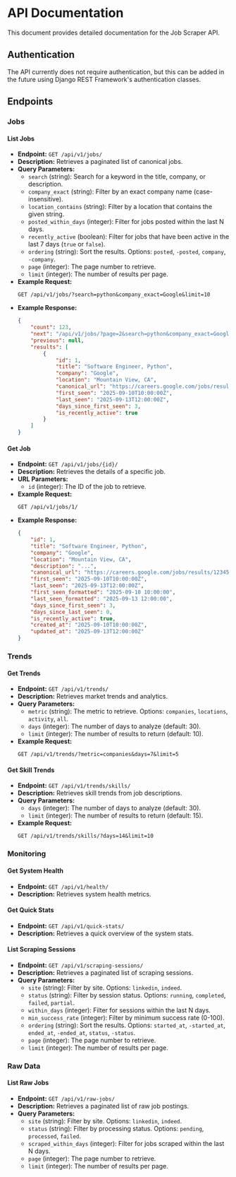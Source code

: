 # API Documentation

This document provides detailed documentation for the Job Scraper API.

## Authentication

The API currently does not require authentication, but this can be added in the future using Django REST Framework's authentication classes.

## Endpoints

### Jobs

#### List Jobs

- **Endpoint:** `GET /api/v1/jobs/`
- **Description:** Retrieves a paginated list of canonical jobs.
- **Query Parameters:**
    - `search` (string): Search for a keyword in the title, company, or description.
    - `company_exact` (string): Filter by an exact company name (case-insensitive).
    - `location_contains` (string): Filter by a location that contains the given string.
    - `posted_within_days` (integer): Filter for jobs posted within the last N days.
    - `recently_active` (boolean): Filter for jobs that have been active in the last 7 days (`true` or `false`).
    - `ordering` (string): Sort the results. Options: `posted`, `-posted`, `company`, `-company`.
    - `page` (integer): The page number to retrieve.
    - `limit` (integer): The number of results per page.
- **Example Request:**
    ```
    GET /api/v1/jobs/?search=python&company_exact=Google&limit=10
    ```
- **Example Response:**
    ```json
    {
        "count": 123,
        "next": "/api/v1/jobs/?page=2&search=python&company_exact=Google&limit=10",
        "previous": null,
        "results": [
            {
                "id": 1,
                "title": "Software Engineer, Python",
                "company": "Google",
                "location": "Mountain View, CA",
                "canonical_url": "https://careers.google.com/jobs/results/12345/",
                "first_seen": "2025-09-10T10:00:00Z",
                "last_seen": "2025-09-13T12:00:00Z",
                "days_since_first_seen": 3,
                "is_recently_active": true
            }
        ]
    }
    ```

#### Get Job

- **Endpoint:** `GET /api/v1/jobs/{id}/`
- **Description:** Retrieves the details of a specific job.
- **URL Parameters:**
    - `id` (integer): The ID of the job to retrieve.
- **Example Request:**
    ```
    GET /api/v1/jobs/1/
    ```
- **Example Response:**
    ```json
    {
        "id": 1,
        "title": "Software Engineer, Python",
        "company": "Google",
        "location": "Mountain View, CA",
        "description": "...",
        "canonical_url": "https://careers.google.com/jobs/results/12345/",
        "first_seen": "2025-09-10T10:00:00Z",
        "last_seen": "2025-09-13T12:00:00Z",
        "first_seen_formatted": "2025-09-10 10:00:00",
        "last_seen_formatted": "2025-09-13 12:00:00",
        "days_since_first_seen": 3,
        "days_since_last_seen": 0,
        "is_recently_active": true,
        "created_at": "2025-09-10T10:00:00Z",
        "updated_at": "2025-09-13T12:00:00Z"
    }
    ```

### Trends

#### Get Trends

- **Endpoint:** `GET /api/v1/trends/`
- **Description:** Retrieves market trends and analytics.
- **Query Parameters:**
    - `metric` (string): The metric to retrieve. Options: `companies`, `locations`, `activity`, `all`.
    - `days` (integer): The number of days to analyze (default: 30).
    - `limit` (integer): The number of results to return (default: 10).
- **Example Request:**
    ```
    GET /api/v1/trends/?metric=companies&days=7&limit=5
    ```

#### Get Skill Trends

- **Endpoint:** `GET /api/v1/trends/skills/`
- **Description:** Retrieves skill trends from job descriptions.
- **Query Parameters:**
    - `days` (integer): The number of days to analyze (default: 30).
    - `limit` (integer): The number of results to return (default: 15).
- **Example Request:**
    ```
    GET /api/v1/trends/skills/?days=14&limit=10
    ```

### Monitoring

#### Get System Health

- **Endpoint:** `GET /api/v1/health/`
- **Description:** Retrieves system health metrics.

#### Get Quick Stats

- **Endpoint:** `GET /api/v1/quick-stats/`
- **Description:** Retrieves a quick overview of the system stats.

#### List Scraping Sessions

- **Endpoint:** `GET /api/v1/scraping-sessions/`
- **Description:** Retrieves a paginated list of scraping sessions.
- **Query Parameters:**
    - `site` (string): Filter by site. Options: `linkedin`, `indeed`.
    - `status` (string): Filter by session status. Options: `running`, `completed`, `failed`, `partial`.
    - `within_days` (integer): Filter for sessions within the last N days.
    - `min_success_rate` (integer): Filter by minimum success rate (0-100).
    - `ordering` (string): Sort the results. Options: `started_at`, `-started_at`, `ended_at`, `-ended_at`, `status`, `-status`.
    - `page` (integer): The page number to retrieve.
    - `limit` (integer): The number of results per page.

### Raw Data

#### List Raw Jobs

- **Endpoint:** `GET /api/v1/raw-jobs/`
- **Description:** Retrieves a paginated list of raw job postings.
- **Query Parameters:**
    - `site` (string): Filter by site. Options: `linkedin`, `indeed`.
    - `status` (string): Filter by processing status. Options: `pending`, `processed`, `failed`.
    - `scraped_within_days` (integer): Filter for jobs scraped within the last N days.
    - `page` (integer): The page number to retrieve.
    - `limit` (integer): The number of results per page.
